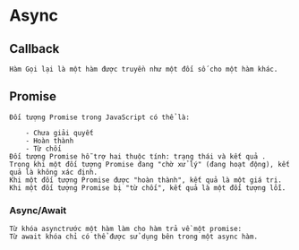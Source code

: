 # Async

## Callback
    Hàm Gọi lại là một hàm được truyền như một đối số cho một hàm khác.

## Promise
    Đối tượng Promise trong JavaScript có thể là:

        - Chưa giải quyết
        - Hoàn thành
        - Từ chối
    Đối tượng Promise hỗ trợ hai thuộc tính: trạng thái và kết quả .
    Trong khi một đối tượng Promise đang "chờ xử lý" (đang hoạt động), kết quả là không xác định.
    Khi một đối tượng Promise được "hoàn thành", kết quả là một giá trị.
    Khi một đối tượng Promise bị "từ chối", kết quả là một đối tượng lỗi.

### Async/Await
    Từ khóa asynctrước một hàm làm cho hàm trả về một promise:
    Từ await khóa chỉ có thể được sử dụng bên trong một async hàm.
